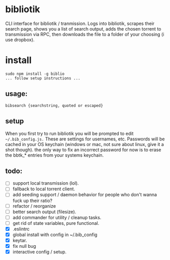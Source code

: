 # bibliotik
CLI interface for bibliotik / tranmission. Logs into bibliotik, scrapes their search page, shows you a list of search output, adds the chosen torrent to transmission via RPC, then downloads the file to a folder of your choosing (i use dropbox).

# install
```
sudo npm install -g biblio
... follow setup instructions ...
```

## usage:
```
bibsearch {searchstring, quoted or escaped}
```

## setup
When you first try to run bibliotik you will be prompted to edit `~/.bib_config.js.` These are settings for usernames, etc. Passwords will be cached in your OS keychain (windows or mac, not sure about linux, give it a shot though). the only way to fix an incorrect password for now is to erase the bbtk_* entries from your systems keychain.

## todo:
- [ ] support local transmission (lol).
- [ ] fallback to local torrent client. 
- [ ] add seeding support / daemon behavior for people who don't wanna fuck up their ratio?
- [ ] refactor / reorganize
- [ ] better search output (filesize).
- [ ] add commander for utility / cleanup tasks.
- [ ] get rid of state variables, pure functional.
- [x] .eslintrc
- [x] global install with config in ~/.bib_config
- [x] keytar.
- [x] fix null bug
- [x] interactive config / setup.